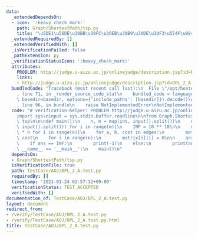 ```yaml
---
data:
  _extendedDependsOn:
  - icon: ':heavy_check_mark:'
    path: Graph/ShortestPath/tsp.py
    title: "\u5DE1\u56DE\u30BB\u30FC\u30EB\u30B9\u30DE\u30F3\u554F\u984C"
  _extendedRequiredBy: []
  _extendedVerifiedWith: []
  _isVerificationFailed: false
  _pathExtension: py
  _verificationStatusIcon: ':heavy_check_mark:'
  attributes:
    PROBLEM: http://judge.u-aizu.ac.jp/onlinejudge/description.jsp?id=DPL_2_A
    links:
    - http://judge.u-aizu.ac.jp/onlinejudge/description.jsp?id=DPL_2_A
  bundledCode: "Traceback (most recent call last):\n  File \"/opt/hostedtoolcache/Python/3.10.2/x64/lib/python3.10/site-packages/onlinejudge_verify/documentation/build.py\"\
    , line 71, in _render_source_code_stat\n    bundled_code = language.bundle(stat.path,\
    \ basedir=basedir, options={'include_paths': [basedir]}).decode()\n  File \"/opt/hostedtoolcache/Python/3.10.2/x64/lib/python3.10/site-packages/onlinejudge_verify/languages/python.py\"\
    , line 96, in bundle\n    raise NotImplementedError\nNotImplementedError\n"
  code: "# verification-helper: PROBLEM http://judge.u-aizu.ac.jp/onlinejudge/description.jsp?id=DPL_2_A\n\
    import sys\ninput = sys.stdin.buffer.readline\n\nfrom Graph.ShortestPath.tsp import\
    \ tsp\n\n\ndef main():\n    n, m = map(int, input().split())\n    edges = [list(map(int,\
    \ input().split())) for i in range(m)]\n    INF = 10 ** 18\n\n    matrix = [[INF]\
    \ * n for i in range(n)]\n    for a, b, cost in edges:\n        matrix[a][b] =\
    \ cost\n    for i in range(n):\n        matrix[i][i] = 0\n\n    ans, path = tsp(matrix)\n\
    \    if ans == INF:\n        print(-1)\n    else:\n        print(ans)\n\n\nif\
    \ __name__ == '__main__':\n    main()\n"
  dependsOn:
  - Graph/ShortestPath/tsp.py
  isVerificationFile: true
  path: TestCase/AOJ/DPL_2_A.test.py
  requiredBy: []
  timestamp: '2021-01-24 02:57:32+09:00'
  verificationStatus: TEST_ACCEPTED
  verifiedWith: []
documentation_of: TestCase/AOJ/DPL_2_A.test.py
layout: document
redirect_from:
- /verify/TestCase/AOJ/DPL_2_A.test.py
- /verify/TestCase/AOJ/DPL_2_A.test.py.html
title: TestCase/AOJ/DPL_2_A.test.py
---
```

